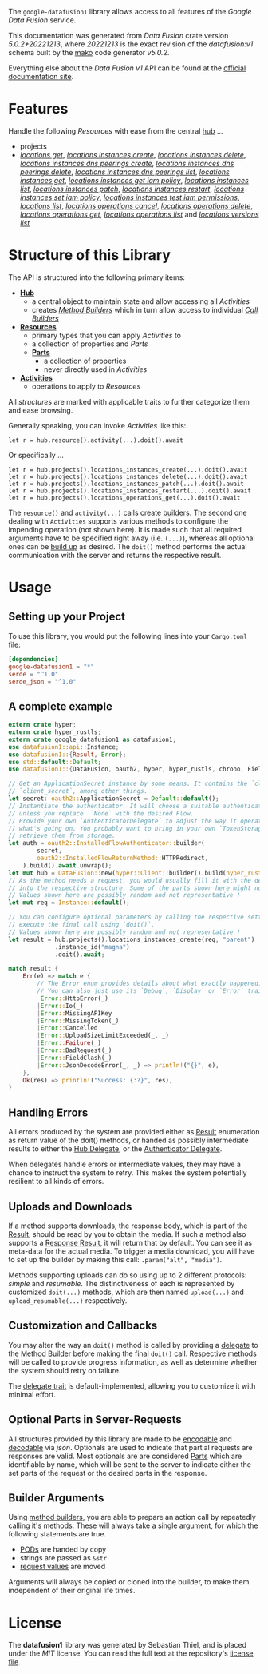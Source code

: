 <!---
DO NOT EDIT !
This file was generated automatically from 'src/generator/templates/api/README.md.mako'
DO NOT EDIT !
-->
The `google-datafusion1` library allows access to all features of the *Google Data Fusion* service.

This documentation was generated from *Data Fusion* crate version *5.0.2+20221213*, where *20221213* is the exact revision of the *datafusion:v1* schema built by the [mako](http://www.makotemplates.org/) code generator *v5.0.2*.

Everything else about the *Data Fusion* *v1* API can be found at the
[official documentation site](https://cloud.google.com/data-fusion/docs).
# Features

Handle the following *Resources* with ease from the central [hub](https://docs.rs/google-datafusion1/5.0.2+20221213/google_datafusion1/DataFusion) ... 

* projects
 * [*locations get*](https://docs.rs/google-datafusion1/5.0.2+20221213/google_datafusion1/api::ProjectLocationGetCall), [*locations instances create*](https://docs.rs/google-datafusion1/5.0.2+20221213/google_datafusion1/api::ProjectLocationInstanceCreateCall), [*locations instances delete*](https://docs.rs/google-datafusion1/5.0.2+20221213/google_datafusion1/api::ProjectLocationInstanceDeleteCall), [*locations instances dns peerings create*](https://docs.rs/google-datafusion1/5.0.2+20221213/google_datafusion1/api::ProjectLocationInstanceDnsPeeringCreateCall), [*locations instances dns peerings delete*](https://docs.rs/google-datafusion1/5.0.2+20221213/google_datafusion1/api::ProjectLocationInstanceDnsPeeringDeleteCall), [*locations instances dns peerings list*](https://docs.rs/google-datafusion1/5.0.2+20221213/google_datafusion1/api::ProjectLocationInstanceDnsPeeringListCall), [*locations instances get*](https://docs.rs/google-datafusion1/5.0.2+20221213/google_datafusion1/api::ProjectLocationInstanceGetCall), [*locations instances get iam policy*](https://docs.rs/google-datafusion1/5.0.2+20221213/google_datafusion1/api::ProjectLocationInstanceGetIamPolicyCall), [*locations instances list*](https://docs.rs/google-datafusion1/5.0.2+20221213/google_datafusion1/api::ProjectLocationInstanceListCall), [*locations instances patch*](https://docs.rs/google-datafusion1/5.0.2+20221213/google_datafusion1/api::ProjectLocationInstancePatchCall), [*locations instances restart*](https://docs.rs/google-datafusion1/5.0.2+20221213/google_datafusion1/api::ProjectLocationInstanceRestartCall), [*locations instances set iam policy*](https://docs.rs/google-datafusion1/5.0.2+20221213/google_datafusion1/api::ProjectLocationInstanceSetIamPolicyCall), [*locations instances test iam permissions*](https://docs.rs/google-datafusion1/5.0.2+20221213/google_datafusion1/api::ProjectLocationInstanceTestIamPermissionCall), [*locations list*](https://docs.rs/google-datafusion1/5.0.2+20221213/google_datafusion1/api::ProjectLocationListCall), [*locations operations cancel*](https://docs.rs/google-datafusion1/5.0.2+20221213/google_datafusion1/api::ProjectLocationOperationCancelCall), [*locations operations delete*](https://docs.rs/google-datafusion1/5.0.2+20221213/google_datafusion1/api::ProjectLocationOperationDeleteCall), [*locations operations get*](https://docs.rs/google-datafusion1/5.0.2+20221213/google_datafusion1/api::ProjectLocationOperationGetCall), [*locations operations list*](https://docs.rs/google-datafusion1/5.0.2+20221213/google_datafusion1/api::ProjectLocationOperationListCall) and [*locations versions list*](https://docs.rs/google-datafusion1/5.0.2+20221213/google_datafusion1/api::ProjectLocationVersionListCall)




# Structure of this Library

The API is structured into the following primary items:

* **[Hub](https://docs.rs/google-datafusion1/5.0.2+20221213/google_datafusion1/DataFusion)**
    * a central object to maintain state and allow accessing all *Activities*
    * creates [*Method Builders*](https://docs.rs/google-datafusion1/5.0.2+20221213/google_datafusion1/client::MethodsBuilder) which in turn
      allow access to individual [*Call Builders*](https://docs.rs/google-datafusion1/5.0.2+20221213/google_datafusion1/client::CallBuilder)
* **[Resources](https://docs.rs/google-datafusion1/5.0.2+20221213/google_datafusion1/client::Resource)**
    * primary types that you can apply *Activities* to
    * a collection of properties and *Parts*
    * **[Parts](https://docs.rs/google-datafusion1/5.0.2+20221213/google_datafusion1/client::Part)**
        * a collection of properties
        * never directly used in *Activities*
* **[Activities](https://docs.rs/google-datafusion1/5.0.2+20221213/google_datafusion1/client::CallBuilder)**
    * operations to apply to *Resources*

All *structures* are marked with applicable traits to further categorize them and ease browsing.

Generally speaking, you can invoke *Activities* like this:

```Rust,ignore
let r = hub.resource().activity(...).doit().await
```

Or specifically ...

```ignore
let r = hub.projects().locations_instances_create(...).doit().await
let r = hub.projects().locations_instances_delete(...).doit().await
let r = hub.projects().locations_instances_patch(...).doit().await
let r = hub.projects().locations_instances_restart(...).doit().await
let r = hub.projects().locations_operations_get(...).doit().await
```

The `resource()` and `activity(...)` calls create [builders][builder-pattern]. The second one dealing with `Activities` 
supports various methods to configure the impending operation (not shown here). It is made such that all required arguments have to be 
specified right away (i.e. `(...)`), whereas all optional ones can be [build up][builder-pattern] as desired.
The `doit()` method performs the actual communication with the server and returns the respective result.

# Usage

## Setting up your Project

To use this library, you would put the following lines into your `Cargo.toml` file:

```toml
[dependencies]
google-datafusion1 = "*"
serde = "^1.0"
serde_json = "^1.0"
```

## A complete example

```Rust
extern crate hyper;
extern crate hyper_rustls;
extern crate google_datafusion1 as datafusion1;
use datafusion1::api::Instance;
use datafusion1::{Result, Error};
use std::default::Default;
use datafusion1::{DataFusion, oauth2, hyper, hyper_rustls, chrono, FieldMask};

// Get an ApplicationSecret instance by some means. It contains the `client_id` and 
// `client_secret`, among other things.
let secret: oauth2::ApplicationSecret = Default::default();
// Instantiate the authenticator. It will choose a suitable authentication flow for you, 
// unless you replace  `None` with the desired Flow.
// Provide your own `AuthenticatorDelegate` to adjust the way it operates and get feedback about 
// what's going on. You probably want to bring in your own `TokenStorage` to persist tokens and
// retrieve them from storage.
let auth = oauth2::InstalledFlowAuthenticator::builder(
        secret,
        oauth2::InstalledFlowReturnMethod::HTTPRedirect,
    ).build().await.unwrap();
let mut hub = DataFusion::new(hyper::Client::builder().build(hyper_rustls::HttpsConnectorBuilder::new().with_native_roots().https_or_http().enable_http1().enable_http2().build()), auth);
// As the method needs a request, you would usually fill it with the desired information
// into the respective structure. Some of the parts shown here might not be applicable !
// Values shown here are possibly random and not representative !
let mut req = Instance::default();

// You can configure optional parameters by calling the respective setters at will, and
// execute the final call using `doit()`.
// Values shown here are possibly random and not representative !
let result = hub.projects().locations_instances_create(req, "parent")
             .instance_id("magna")
             .doit().await;

match result {
    Err(e) => match e {
        // The Error enum provides details about what exactly happened.
        // You can also just use its `Debug`, `Display` or `Error` traits
         Error::HttpError(_)
        |Error::Io(_)
        |Error::MissingAPIKey
        |Error::MissingToken(_)
        |Error::Cancelled
        |Error::UploadSizeLimitExceeded(_, _)
        |Error::Failure(_)
        |Error::BadRequest(_)
        |Error::FieldClash(_)
        |Error::JsonDecodeError(_, _) => println!("{}", e),
    },
    Ok(res) => println!("Success: {:?}", res),
}

```
## Handling Errors

All errors produced by the system are provided either as [Result](https://docs.rs/google-datafusion1/5.0.2+20221213/google_datafusion1/client::Result) enumeration as return value of
the doit() methods, or handed as possibly intermediate results to either the 
[Hub Delegate](https://docs.rs/google-datafusion1/5.0.2+20221213/google_datafusion1/client::Delegate), or the [Authenticator Delegate](https://docs.rs/yup-oauth2/*/yup_oauth2/trait.AuthenticatorDelegate.html).

When delegates handle errors or intermediate values, they may have a chance to instruct the system to retry. This 
makes the system potentially resilient to all kinds of errors.

## Uploads and Downloads
If a method supports downloads, the response body, which is part of the [Result](https://docs.rs/google-datafusion1/5.0.2+20221213/google_datafusion1/client::Result), should be
read by you to obtain the media.
If such a method also supports a [Response Result](https://docs.rs/google-datafusion1/5.0.2+20221213/google_datafusion1/client::ResponseResult), it will return that by default.
You can see it as meta-data for the actual media. To trigger a media download, you will have to set up the builder by making
this call: `.param("alt", "media")`.

Methods supporting uploads can do so using up to 2 different protocols: 
*simple* and *resumable*. The distinctiveness of each is represented by customized 
`doit(...)` methods, which are then named `upload(...)` and `upload_resumable(...)` respectively.

## Customization and Callbacks

You may alter the way an `doit()` method is called by providing a [delegate](https://docs.rs/google-datafusion1/5.0.2+20221213/google_datafusion1/client::Delegate) to the 
[Method Builder](https://docs.rs/google-datafusion1/5.0.2+20221213/google_datafusion1/client::CallBuilder) before making the final `doit()` call. 
Respective methods will be called to provide progress information, as well as determine whether the system should 
retry on failure.

The [delegate trait](https://docs.rs/google-datafusion1/5.0.2+20221213/google_datafusion1/client::Delegate) is default-implemented, allowing you to customize it with minimal effort.

## Optional Parts in Server-Requests

All structures provided by this library are made to be [encodable](https://docs.rs/google-datafusion1/5.0.2+20221213/google_datafusion1/client::RequestValue) and 
[decodable](https://docs.rs/google-datafusion1/5.0.2+20221213/google_datafusion1/client::ResponseResult) via *json*. Optionals are used to indicate that partial requests are responses 
are valid.
Most optionals are are considered [Parts](https://docs.rs/google-datafusion1/5.0.2+20221213/google_datafusion1/client::Part) which are identifiable by name, which will be sent to 
the server to indicate either the set parts of the request or the desired parts in the response.

## Builder Arguments

Using [method builders](https://docs.rs/google-datafusion1/5.0.2+20221213/google_datafusion1/client::CallBuilder), you are able to prepare an action call by repeatedly calling it's methods.
These will always take a single argument, for which the following statements are true.

* [PODs][wiki-pod] are handed by copy
* strings are passed as `&str`
* [request values](https://docs.rs/google-datafusion1/5.0.2+20221213/google_datafusion1/client::RequestValue) are moved

Arguments will always be copied or cloned into the builder, to make them independent of their original life times.

[wiki-pod]: http://en.wikipedia.org/wiki/Plain_old_data_structure
[builder-pattern]: http://en.wikipedia.org/wiki/Builder_pattern
[google-go-api]: https://github.com/google/google-api-go-client

# License
The **datafusion1** library was generated by Sebastian Thiel, and is placed 
under the *MIT* license.
You can read the full text at the repository's [license file][repo-license].

[repo-license]: https://github.com/Byron/google-apis-rsblob/main/LICENSE.md

